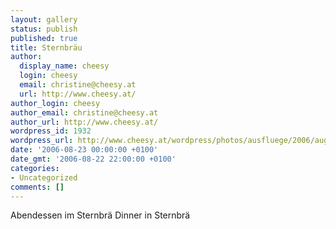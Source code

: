 ```yaml
---
layout: gallery
status: publish
published: true
title: Sternbräu
author:
  display_name: cheesy
  login: cheesy
  email: christine@cheesy.at
  url: http://www.cheesy.at/
author_login: cheesy
author_email: christine@cheesy.at
author_url: http://www.cheesy.at/
wordpress_id: 1932
wordpress_url: http://www.cheesy.at/wordpress/photos/ausfluege/2006/august-2006/2006-08-23/
date: '2006-08-23 00:00:00 +0100'
date_gmt: '2006-08-22 22:00:00 +0100'
categories:
- Uncategorized
comments: []
---
```

<!--:de-->Abendessen im Sternbrä
<!--:--><!--:en-->Dinner in Sternbrä
<!--:-->
